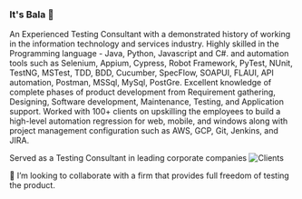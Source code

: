 ### It's Bala 👋

<!--
**balaji-githubstore/balaji-githubstore** is a ✨ _special_ ✨ repository because its `README.md` (this file) appears on your GitHub profile.

Here are some ideas to get you started:

- 🔭 I’m currently working on ...
- 🌱 I’m currently learning ...
- 👯 I’m looking to collaborate on ...
- 🤔 I’m looking for help with ...
- 💬 Ask me about ...
- 📫 How to reach me: ...
- 😄 Pronouns: ...
- ⚡ Fun fact: ...
-->




An Experienced Testing Consultant with a demonstrated history of working in the information technology and services industry. Highly skilled in the Programming language - Java, Python, Javascript and C#. and automation tools such as Selenium, Appium, Cypress, Robot Framework, PyTest, NUnit, TestNG, MSTest, TDD, BDD, Cucumber, SpecFlow, SOAPUI, FLAUI, API automation, Postman, MSSql, MySql, PostGre. Excellent knowledge of complete phases of product development from Requirement gathering, Designing, Software development, Maintenance, Testing, and Application support. Worked with 100+ clients on upskilling the employees to build a high-level automation regression for web, mobile, and windows along with project management configuration such as AWS, GCP, Git, Jenkins, and JIRA.

Served as a Testing Consultant in leading corporate companies ![Clients](https://user-images.githubusercontent.com/31404824/176600975-0512f4d3-6b97-4745-b3c0-7bbe5cd20aa9.jpg)



👯 I’m looking to collaborate with a firm that provides full freedom of testing the product. 
